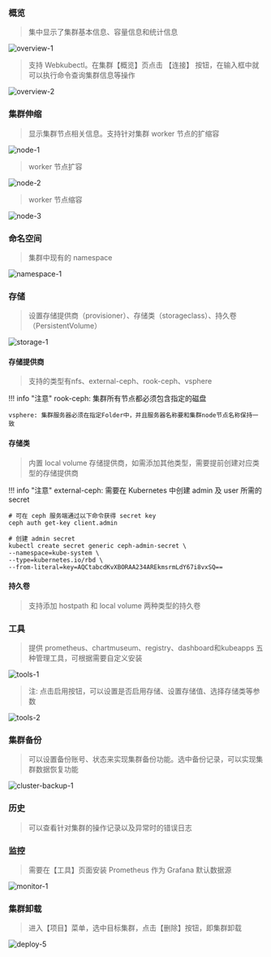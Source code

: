 
### 概览
> 集中显示了集群基本信息、容量信息和统计信息

![overview-1](../img/user_manual/cluster/overview-1.png)

> 支持 Webkubectl。在集群【概览】页点击 【连接】 按钮，在输入框中就可以执行命令查询集群信息等操作

![overview-2](../img/user_manual/cluster/overview-2.png)

### 集群伸缩
> 显示集群节点相关信息。支持针对集群 worker 节点的扩缩容

![node-1](../img/user_manual/cluster/node-1.png)

> worker 节点扩容

![node-2](../img/user_manual/cluster/node-2.png)

> worker 节点缩容

![node-3](../img/user_manual/cluster/node-3.png)

### 命名空间
> 集群中现有的 namespace

![namespace-1](../img/user_manual/cluster/namespace-1.png)

### 存储
> 设置存储提供商（provisioner）、存储类（storageclass）、持久卷（PersistentVolume）

![storage-1](../img/user_manual/cluster/storage-1.png)

#### 存储提供商
> 支持的类型有nfs、external-ceph、rook-ceph、vsphere

!!! info "注意"
    rook-ceph: 集群所有节点都必须包含指定的磁盘

    vsphere: 集群服务器必须在指定Folder中，并且服务器名称要和集群node节点名称保持一致

#### 存储类
> 内置 local volume 存储提供商，如需添加其他类型，需要提前创建对应类型的存储提供商

!!! info "注意"
        external-ceph: 需要在 Kubernetes 中创建 admin 及 user 所需的 secret

```
# 可在 ceph 服务端通过以下命令获得 secret key
ceph auth get-key client.admin

# 创建 admin secret
kubectl create secret generic ceph-admin-secret \
--namespace=kube-system \
--type=kubernetes.io/rbd \
--from-literal=key=AQCtabcdKvXBORAA234AREkmsrmLdY67i8vxSQ==
```

#### 持久卷
> 支持添加 hostpath 和 local volume 两种类型的持久卷

### 工具
> 提供 prometheus、chartmuseum、registry、dashboard和kubeapps 五种管理工具，可根据需要自定义安装

![tools-1](../img/user_manual/cluster/tools-1.png)

> 注: 点击启用按钮，可以设置是否启用存储、设置存储值、选择存储类等参数

![tools-2](../img/user_manual/cluster/tools-2.png)

### 集群备份
> 可以设置备份账号、状态来实现集群备份功能。选中备份记录，可以实现集群数据恢复功能

![cluster-backup-1](../img/user_manual/cluster/cluster-backup-1.png)

### 历史
> 可以查看针对集群的操作记录以及异常时的错误日志

### 监控
> 需要在【工具】页面安装 Prometheus 作为 Grafana 默认数据源

![monitor-1](../img/user_manual/cluster/monitor-1.png)

### 集群卸载

> 进入【项目】菜单，选中目标集群，点击【删除】按钮，即集群卸载

![deploy-5](../img/user_manual/cluster/deploy-5.png)
